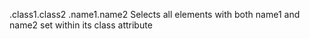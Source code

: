 .class1.class2
    .name1.name2
    Selects all elements with both name1 and name2 set 
    within its class attribute
